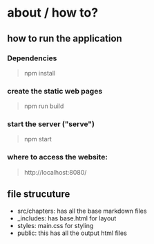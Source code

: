 # about / how to?

## how to run the application

### Dependencies

> npm install

### create the static web pages

> npm run build

### start the server ("serve")

> npm start

### where to access the website:

> http://localhost:8080/

## file strucuture

- src/chapters: has all the base markdown files
- _includes: has base.html for layout
- styles: main.css for styling
- public: this has all the output html files

